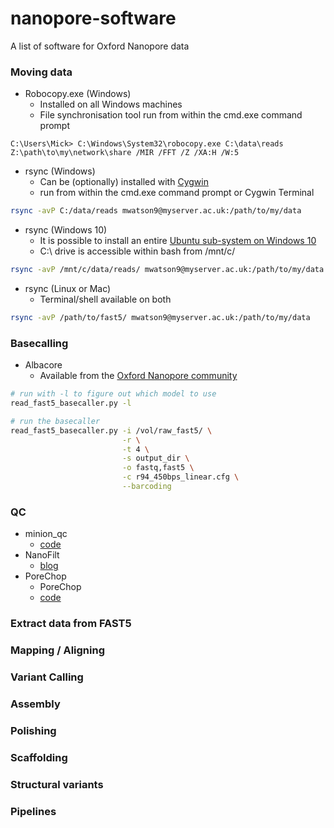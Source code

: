 # nanopore-software
A list of software for Oxford Nanopore data

### Moving data

* Robocopy.exe (Windows)
  * Installed on all Windows machines
  * File synchronisation tool run from within the cmd.exe command prompt
```dos
C:\Users\Mick> C:\Windows\System32\robocopy.exe C:\data\reads Z:\path\to\my\network\share /MIR /FFT /Z /XA:H /W:5
```
* rsync (Windows)
  * Can be (optionally) installed with [Cygwin](https://www.cygwin.com/)
  * run from within the cmd.exe command prompt or Cygwin Terminal
```sh
rsync -avP C:/data/reads mwatson9@myserver.ac.uk:/path/to/my/data
```
* rsync (Windows 10)
  * It is possible to install an entire [Ubuntu sub-system on Windows 10](https://msdn.microsoft.com/en-gb/commandline/wsl/install_guide)
  * C:\ drive is accessible within bash from /mnt/c/
```sh
rsync -avP /mnt/c/data/reads/ mwatson9@myserver.ac.uk:/path/to/my/data
```
* rsync (Linux or Mac)
  * Terminal/shell available on both
```sh
rsync -avP /path/to/fast5/ mwatson9@myserver.ac.uk:/path/to/my/data
```

### Basecalling

* Albacore
  * Available from the [Oxford Nanopore community](https://community.nanoporetech.com/)
```sh
# run with -l to figure out which model to use
read_fast5_basecaller.py -l

# run the basecaller
read_fast5_basecaller.py -i /vol/raw_fast5/ \
                         -r \
                         -t 4 \
                         -s output_dir \
                         -o fastq,fast5 \
                         -c r94_450bps_linear.cfg \
                         --barcoding
```

### QC
* minion_qc
  * [code](https://github.com/roblanf/minion_qc)
* NanoFilt
  * [blog](https://gigabaseorgigabyte.wordpress.com/2017/06/05/trimming-and-filtering-oxford-nanopore-sequencing-reads/)
* PoreChop
  * PoreChop
  * [code](https://github.com/rrwick/Porechop)

### Extract data from FAST5

### Mapping / Aligning

### Variant Calling

### Assembly

### Polishing

### Scaffolding

### Structural variants

### Pipelines
